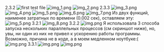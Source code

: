 2.3.2
![first test file](screenshots/img.png "tests1")
![img_1.png](screenshots/img_1.png)
![img_2.png](screenshots/img_2.png)
2.3.3
![img_3.png](screenshots/img_3.png)
![img_4.png](screenshots/img_4.png "time 0.024 sec")
![img_5.png](screenshots/img_5.png "time 0.002 sec")
![img_6.png](screenshots/img_6.png "time 0.002 sec")
![img_7.png](screenshots/img_7.png "time 0.008 sec")
Из двух функций, наименее затратных по времени (0.002 сек),
оставляем эту:
![img_5.png](screenshots/img_5.png)
3.2.1
![img_8.png](screenshots/img_8.png)
3.2.2
![img.png](screenshots/img_9.png)
Я использовала 3 способа запуска нескольких параллельных процессов (см скриншот ниже), 
но, увы, ни один из них не привел к ускорению работы программы. Возможно, причина не в коде,
а в моем медленном ноутбуке:(
![img.png](screenshots/img_10.png)
3.3.1
![img.png](screenshots/img_11.png)
![img.png](screenshots/img_12.png)